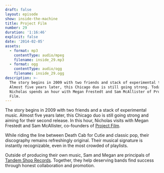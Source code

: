 ```yaml
---
draft: false
layout: episode
show: inside-the-machine
title: Project Film
number: 29
duration: '1:16:46'
explicit: false
date: '2014-02-05'
assets:
  - format: mp3
    contentType: audio/mpeg
    filename: inside_29.mp3
  - format: ogg
    contentType: audio/ogg
    filename: inside_29.ogg
description: >-
  The story begins in 2009 with two friends and stack of experimental tunes.
  Almost five years later, this Chicago duo is still going strong. Today,
  Nicholas spends an hour with Megan Frestedt and Sam McAllister of Project
  Film.
---
```

The story begins in 2009 with two friends and a stack of experimental music. Almost five years later, this Chicago duo is still going strong and aiming for their second release. In this hour, Nicholas visits with Megan Frestedt and Sam McAllister, co-founders of [Project Film](http://youloveprojectfilm.com).

While riding the line between Death Cab for Cutie and classic pop, their discography remains refreshingly original. Their musical signature is instantly recognizable, even in the most crowded of playlists.

Outside of producing their own music, Sam and Megan are principals of [Tandem Shop Records](http://tandemshoprecords.com). Together, they help deserving bands find success through honest collaboration and promotion.